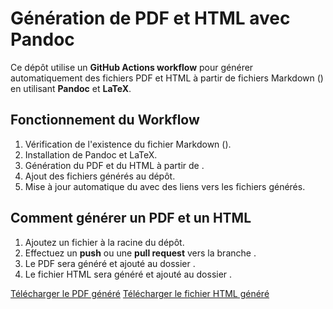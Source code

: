 # Génération de PDF et HTML avec Pandoc

Ce dépôt utilise un **GitHub Actions workflow** pour générer automatiquement des fichiers PDF et HTML à partir de fichiers Markdown () en utilisant **Pandoc** et **LaTeX**.

## Fonctionnement du Workflow
1. Vérification de l'existence du fichier Markdown ().
2. Installation de Pandoc et LaTeX.
3. Génération du PDF et du HTML à partir de .
4. Ajout des fichiers générés au dépôt.
5. Mise à jour automatique du  avec des liens vers les fichiers générés.

## Comment générer un PDF et un HTML
1. Ajoutez un fichier  à la racine du dépôt.
2. Effectuez un **push** ou une **pull request** vers la branche .
3. Le PDF sera généré et ajouté au dossier .
4. Le fichier HTML sera généré et ajouté au dossier .

[Télécharger le PDF généré](output/pdf/output.pdf)
[Télécharger le fichier HTML généré](output/html/output.html)
